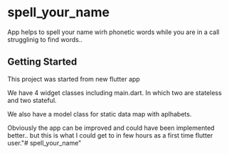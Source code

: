 # spell_your_name

App helps to spell your name wirh phonetic words while you are in a call strugglinig to find words..

## Getting Started

This project was started from new flutter app

We have 4 widget classes including main.dart. In which two are stateless and two stateful.

We also have a model class for static data map with aplhabets.

Obviously the app can be improved and could have been implemented better.. but this is what I could get to in few hours as a first time flutter user."# spell_your_name" 
